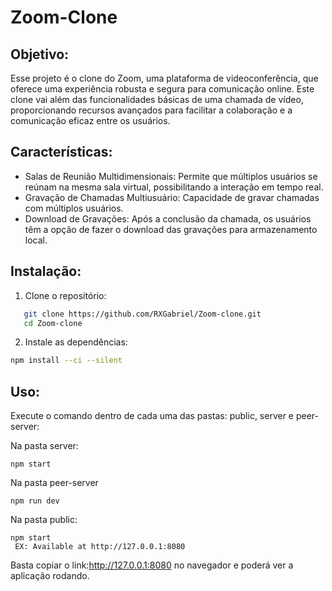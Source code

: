 # Zoom-Clone


## Objetivo: 

Esse projeto é o clone do Zoom, uma plataforma de videoconferência, que oferece uma experiência robusta e segura para comunicação online. Este clone vai além das funcionalidades básicas de uma chamada de vídeo, proporcionando recursos avançados para facilitar a colaboração e a comunicação eficaz entre os usuários.

## Características:

- Salas de Reunião Multidimensionais: Permite que múltiplos usuários se reúnam na mesma sala virtual, possibilitando a interação em tempo real.
- Gravação de Chamadas Multiusuário: Capacidade de gravar chamadas com múltiplos usuários.
- Download de Gravações: Após a conclusão da chamada, os usuários têm a opção de fazer o download das gravações para armazenamento local.
  
## Instalação:

1. Clone o repositório:

```bash
   git clone https://github.com/RXGabriel/Zoom-clone.git
   cd Zoom-clone
```

2. Instale as dependências:

```bash
npm install --ci --silent
```

## Uso: 

Execute o comando dentro de cada uma das pastas:  public, server e peer-server: 

Na pasta server:

```
npm start 
```

Na pasta peer-server

```
npm run dev 
```

Na pasta public:

```
npm start 
 EX: Available at http://127.0.0.1:8080
```

Basta copiar o link:http://127.0.0.1:8080 no navegador e poderá ver a aplicação rodando.
